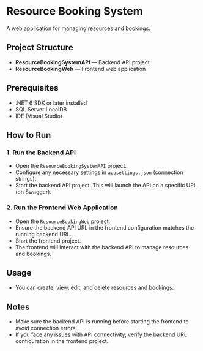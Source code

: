 # Resource Booking System

A web application for managing resources and bookings.


## Project Structure

- **ResourceBookingSystemAPI** — Backend API project
- **ResourceBookingWeb** — Frontend web application


## Prerequisites

- .NET 6 SDK or later installed
- SQL Server LocalDB
- IDE (Visual Studio)

## How to Run

### 1. Run the Backend API

- Open the `ResourceBookingSystemAPI` project.
- Configure any necessary settings in `appsettings.json` (connection strings).
- Start the backend API project. This will launch the API on a specific URL (on Swagger).

### 2. Run the Frontend Web Application

- Open the `ResourceBookingWeb` project.
- Ensure the backend API URL in the frontend configuration matches the running backend URL.
- Start the frontend project.
- The frontend will interact with the backend API to manage resources and bookings.


## Usage
- You can create, view, edit, and delete resources and bookings.

## Notes

- Make sure the backend API is running before starting the frontend to avoid connection errors.
- If you face any issues with API connectivity, verify the backend URL configuration in the frontend project.






